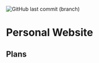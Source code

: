 ![GitHub last commit (branch)](https://img.shields.io/github/last-commit/KevinOW/KVolm-Website/main?style=for-the-badge)

# Personal Website


## Plans